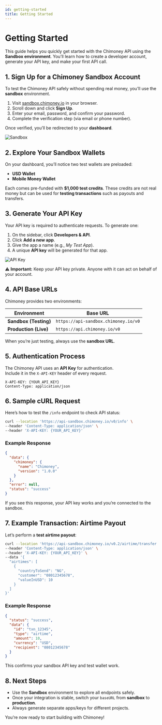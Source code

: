 ```yaml
---
id: getting-started
title: Getting Started
---
```



# Getting Started

This guide helps you quickly get started with the Chimoney API using the **Sandbox environment**. You’ll learn how to create a developer account, generate your API key, and make your first API call.  

## 1. Sign Up for a Chimoney Sandbox Account

To test the Chimoney API safely without spending real money, you’ll use the **sandbox** environment.

1. Visit [sandbox.chimoney.io](https://sandbox.chimoney.io) in your browser.  
2. Scroll down and click **Sign Up**.  
3. Enter your email, password, and confirm your password.  
4. Complete the verification step (via email or phone number).  

Once verified, you’ll be redirected to your **dashboard**.

![Sandbox](/img/chimoney.png)

## 2. Explore Your Sandbox Wallets

On your dashboard, you’ll notice two test wallets are preloaded:  

- **USD Wallet**  
- **Mobile Money Wallet**  

Each comes pre-funded with **$1,000 test credits**. These credits are not real money but can be used for **testing transactions** such as payouts and transfers.


## 3. Generate Your API Key

Your API key is required to authenticate requests. To generate one:

1. On the sidebar, click **Developers & API**.  
2. Click **Add a new app**.  
3. Give the app a name (e.g., *My Test App*).  
4. A unique **API key** will be generated for that app.  

![API Key](/img/chimoneyf.png)

⚠️ **Important:** Keep your API key private. Anyone with it can act on behalf of your account.


## 4. API Base URLs

Chimoney provides two environments:  

| Environment | Base URL |
|-------------|----------|
| **Sandbox (Testing)** | `https://api-sandbox.chimoney.io/v0` |
| **Production (Live)** | `https://api.chimoney.io/v0` |

When you’re just testing, always use the **sandbox URL**.


## 5. Authentication Process

The Chimoney API uses an **API Key** for authentication.  
Include it in the `X-API-KEY` header of every request.  

```http
X-API-KEY: {YOUR_API_KEY}
Content-Type: application/json
```

## 6. Sample cURL Request

Here’s how to test the `/info` endpoint to check API status:

```bash
curl --location 'https://api-sandbox.chimoney.io/v0/info' \
--header 'Content-Type: application/json' \
--header 'X-API-KEY: {YOUR_API_KEY}'
```

### Example Response

```json
{
  "data": {
    "chimoney": {
      "name": "Chimoney",
      "version": "1.0.0"
    }
  },
  "error": null,
  "status": "success"
}
```

If you see this response, your API key works and you’re connected to the sandbox.


## 7. Example Transaction: Airtime Payout

Let’s perform a **test airtime payout**:

```bash
curl --location 'https://api-sandbox.chimoney.io/v0.2/airtime/transfer' \
--header 'Content-Type: application/json' \
--header 'X-API-KEY: {YOUR_API_KEY}' \
--data '{
  "airtimes": [
    {
      "countryToSend": "NG",
      "customer": "08012345678",
      "valueInUSD": 10
    }
  ]
}'
```

### Example Response

```json
{
  "status": "success",
  "data": {
    "id": "txn_12345",
    "type": "airtime",
    "amount": 10,
    "currency": "USD",
    "recipient": "08012345678"
  }
}
```

This confirms your sandbox API key and test wallet work.


## 8. Next Steps

* Use the **Sandbox** environment to explore all endpoints safely.
* Once your integration is stable, switch your `baseURL` from **sandbox** to **production**.
* Always generate separate apps/keys for different projects.

You’re now ready to start building with Chimoney!

```

